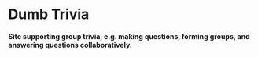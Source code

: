# Dumb Trivia

#### Site supporting group trivia, e.g. making questions, forming groups, and answering questions collaboratively.
